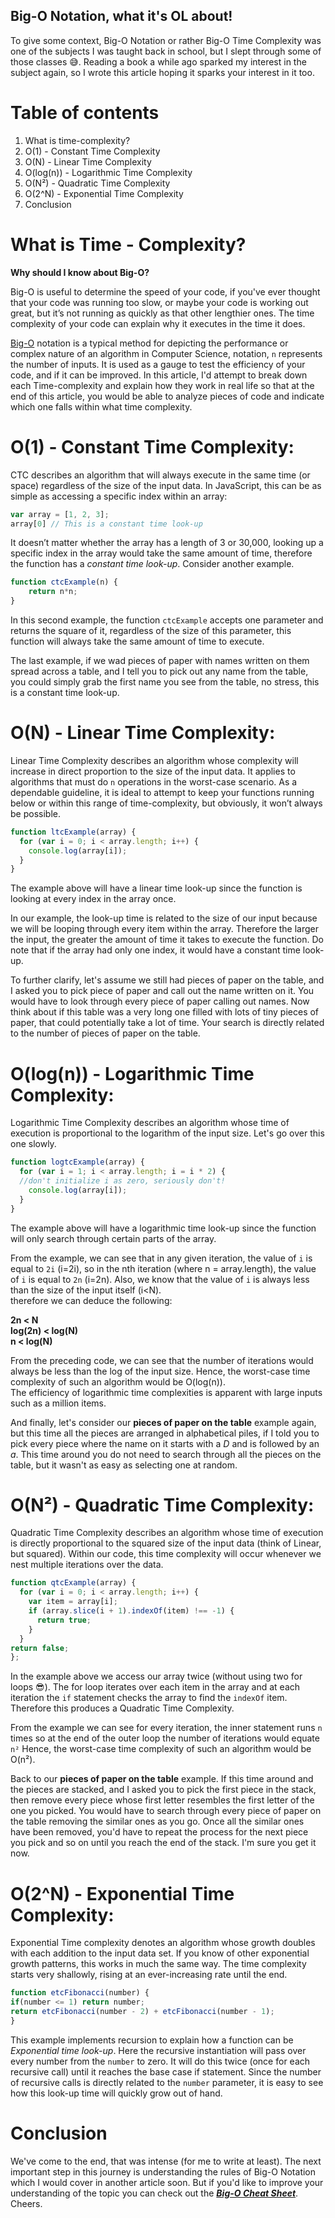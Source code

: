 ## Big-O Notation, what it's OL about!


To give some context, Big-O Notation or rather Big-O Time Complexity was one of the subjects I was taught back in school, but I slept through some of those classes 😅. Reading a book a while ago sparked my interest in the subject again, so I wrote this article hoping it sparks your interest in it too.

# Table of contents
1. What is time-complexity?
2. O(1) - Constant Time Complexity
3. O(N) - Linear Time Complexity
4. O(log(n)) - Logarithmic Time Complexity
5. O(N²) - Quadratic Time Complexity
6. O(2^N) - Exponential Time Complexity
7. Conclusion

# What is Time - Complexity?

**Why should I know about Big-O?**

Big-O is useful to determine the speed of your code, if you've ever thought that your code was running too slow, or maybe your code is working out great, but it’s not running as quickly as that other lengthier ones. The time complexity of your code can explain why it executes in the time it does.

[Big-O](https://en.wikipedia.org/wiki/Big_O_notation) notation is a typical method for depicting the performance or complex nature of an algorithm in Computer Science, notation, `n` represents the number of inputs. 
It is used as a gauge to test the efficiency of your code, and if it can be improved. In this article, I'd attempt to break down each Time-complexity and explain how they work in real life so that at the end of this article, you would be able to analyze pieces of code and indicate which one falls within what time complexity.

# O(1) - Constant Time Complexity:

CTC describes an algorithm that will always execute in the same time (or space) regardless of the size of the input data. In JavaScript, this can be as simple as accessing a specific index within an array:
```js
var array = [1, 2, 3];  
array[0] // This is a constant time look-up
```
It doesn’t matter whether the array has a length of 3 or 30,000, looking up a specific index in the array would take the same amount of time, therefore the function has a *constant time look-up*.
Consider another example.
```js
function ctcExample(n) {
    return n*n;
}
```
In this second example, the function `ctcExample` accepts one parameter and returns the square of it, regardless of the size of this parameter, this function will always take the same amount of time to execute.

The last example, if we wad pieces of paper with names written on them spread across a table, and I tell you to pick out any name from the table, you could simply grab the first name you see from the table, no stress, this is a constant time look-up.

# O(N) - Linear Time Complexity:

Linear Time Complexity describes an algorithm whose complexity will increase in direct proportion to the size of the input data. It applies to algorithms that must do `n` operations in the worst-case scenario. 
As a dependable guideline, it is ideal to attempt to keep your functions running below or within this range of time-complexity, but obviously, it won’t always be possible.
```js
function ltcExample(array) {  
  for (var i = 0; i < array.length; i++) {  
    console.log(array[i]);  
  }
}
```
The example above will have a linear time look-up since the function is looking at every index in the array once. 

In our example, the look-up time is related to the size of our input because we will be looping through every item within the array. Therefore the larger the input, the greater the amount of time it takes to execute the function. Do note that if the array had only one index, it would have a constant time look-up.

To further clarify, let's assume we still had pieces of paper on the table, and I asked you to pick piece of paper and call out the name written on it. You would have to look through every piece of paper calling out names. Now think about if this table was a very long one filled with lots of tiny pieces of paper, that could potentially take a lot of time. Your search is directly related to the number of pieces of paper on the table.

# O(log(n)) - Logarithmic Time Complexity:

Logarithmic Time Complexity describes an algorithm whose time of execution is proportional to the logarithm of the input size. Let's go over this one slowly. 
```js
function logtcExample(array) {  
  for (var i = 1; i < array.length; i = i * 2) {  
  //don't initialize i as zero, seriously don't!
	console.log(array[i]);  
  }
}
```
The example above will have a logarithmic time look-up since the function will only search through certain parts of the array.

From the example, we can see that in any given iteration, the value of `i` is equal to `2i` (i=2i), so in the nth iteration (where n = array.length), the value of `i` is equal to `2n` (i=2n). Also, we know that the value of `i` is always less than the size of the input itself (i<N).  
therefore we can deduce the following:  

**2n < N  
log(2n) < log(N)  
n < log(N)**

From the preceding code, we can see that the number of iterations would always be less than the log of the input size. Hence, the worst-case time complexity of such an algorithm would be O(log(n)).  
The efficiency of logarithmic time complexities is apparent with large inputs such as a million items.

And finally, let's consider our **pieces of paper on the table** example again, but this time all the pieces are arranged in alphabetical piles, if I told you to pick every piece where the name on it starts with a *D* and is followed by an *a*. This time around you do not need to search through all the pieces on the table, but it wasn't as easy as selecting one at random.

# O(N²) - Quadratic Time Complexity:

Quadratic Time Complexity describes an algorithm whose time of execution is directly proportional to the squared size of the input data  (think of Linear, but squared). Within our code, this time complexity will occur whenever we nest multiple iterations over the data.
```js
function qtcExample(array) {  
  for (var i = 0; i < array.length; i++) {  
	var item = array[i];  
    if (array.slice(i + 1).indexOf(item) !== -1) {  
	  return true;  
    }  
  }  
return false;  
};
```
In the example above we access our array twice (without using two for loops 😎). The for loop iterates over each item in the array and at each iteration the `if` statement checks the array to find the `indexOf` item. Therefore this produces a Quadratic Time Complexity.

From the example we can see for every iteration, the inner statement runs `n` times so at the end of the outer loop the number of iterations would equate `n²` Hence, the worst-case time complexity of such an algorithm would be O(n²).

Back to our **pieces of paper on the table** example. If this time around and the pieces are stacked, and I asked you to pick the first piece in the stack, then remove every piece whose first letter resembles the first letter of the one you picked. You would have to search through every piece of paper on the table removing the similar ones as you go. Once all the similar ones have been removed, you'd have to repeat the process for the next piece you pick and so on until you reach the end of the stack. I'm sure you get it now.

# O(2^N) - Exponential Time Complexity:

Exponential Time complexity denotes an algorithm whose growth doubles with each addition to the input data set. If you know of other exponential growth patterns, this works in much the same way. The time complexity starts very shallowly, rising at an ever-increasing rate until the end.
```js
function etcFibonacci(number) {
if(number <= 1) return number;  
return etcFibonacci(number - 2) + etcFibonacci(number - 1);  
}
```
This example implements recursion to explain how a function can be _Exponential time look-up_. Here the recursive instantiation will pass over every number from the `number` to zero. It will do this twice (once for each recursive call) until it reaches the base case if statement. Since the number of recursive calls is directly related to the `number` parameter, it is easy to see how this look-up time will quickly grow out of hand.

# Conclusion
We've come to the end, that was intense (for me to write at least).
The next important step in this journey is understanding the rules of Big-O Notation which I would cover in another article soon.
But if you'd like to improve your understanding of the topic you can check out the [**_Big-O Cheat Sheet_**](http://bigocheatsheet.com/). Cheers.